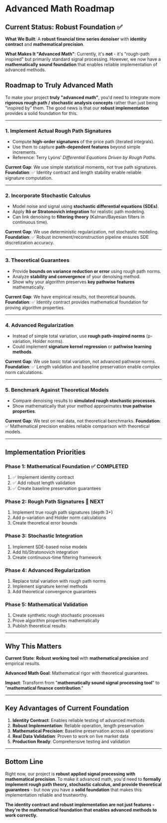 # Advanced Math Roadmap

## Current Status: Robust Foundation ✅

**What We Built**: A **robust financial time series denoiser** with **identity contract** and **mathematical precision**.

**What Makes It "Advanced Math"**: Currently, it's **not** - it's "rough-path inspired" but primarily standard signal processing. However, we now have a **mathematically sound foundation** that enables reliable implementation of advanced methods.

## Roadmap to Truly Advanced Math

To make your project **truly "advanced math"**, you'd need to integrate more **rigorous rough path / stochastic analysis concepts** rather than just being "inspired by" them. The good news is that our **robust implementation** provides a solid foundation for this.

---

### 1. **Implement Actual Rough Path Signatures**

* Compute **high-order signatures** of the price path (iterated integrals).
* Use them to capture **path-dependent features** beyond simple increments.
* Reference: Terry Lyons' *Differential Equations Driven by Rough Paths*.

**Current Gap**: We use simple statistical moments, not true path signatures.
**Foundation**: ✅ Identity contract and length stability enable reliable signature computation.

---

### 2. **Incorporate Stochastic Calculus**

* Model noise and signal using **stochastic differential equations (SDEs)**.
* Apply **Itô or Stratonovich integration** for realistic path modeling.
* Can link denoising to **filtering theory** (Kalman/Bayesian filters in continuous time).

**Current Gap**: We use deterministic regularization, not stochastic modeling.
**Foundation**: ✅ Robust increment/reconstruction pipeline ensures SDE discretization accuracy.

---

### 3. **Theoretical Guarantees**

* Provide **bounds on variance reduction or error** using rough path norms.
* Analyze **stability and convergence** of your denoising method.
* Show why your algorithm preserves **key pathwise features** mathematically.

**Current Gap**: We have empirical results, not theoretical bounds.
**Foundation**: ✅ Identity contract provides mathematical foundation for proving algorithm properties.

---

### 4. **Advanced Regularization**

* Instead of simple total variation, use **rough path-inspired norms** (p-variation, Holder norms).
* Could implement **signature kernel regression** or **pathwise learning methods**.

**Current Gap**: We use basic total variation, not advanced pathwise norms.
**Foundation**: ✅ Length validation and baseline preservation enable complex norm calculations.

---

### 5. **Benchmark Against Theoretical Models**

* Compare denoising results to **simulated rough stochastic processes**.
* Show mathematically that your method approximates **true pathwise properties**.

**Current Gap**: We test on real data, not theoretical benchmarks.
**Foundation**: ✅ Mathematical precision enables reliable comparison with theoretical models.

---

## Implementation Priorities

### **Phase 1: Mathematical Foundation** ✅ **COMPLETED**
1. ✅ Implement identity contract
2. ✅ Add robust length validation
3. ✅ Create baseline preservation guarantees

### **Phase 2: Rough Path Signatures** 🎯 **NEXT**
1. Implement true rough path signatures (depth 3+)
2. Add p-variation and Holder norm calculations
3. Create theoretical error bounds

### **Phase 3: Stochastic Integration**
1. Implement SDE-based noise models
2. Add Itô/Stratonovich integration
3. Create continuous-time filtering framework

### **Phase 4: Advanced Regularization**
1. Replace total variation with rough path norms
2. Implement signature kernel methods
3. Add theoretical convergence guarantees

### **Phase 5: Mathematical Validation**
1. Create synthetic rough stochastic processes
2. Prove algorithm properties mathematically
3. Publish theoretical results

---

## Why This Matters

**Current State**: **Robust working tool** with **mathematical precision** and empirical results.

**Advanced Math Goal**: Mathematical rigor with theoretical guarantees.

**Impact**: Transform from "**mathematically sound signal processing tool**" to "**mathematical finance contribution**."

---

## Key Advantages of Current Foundation

1. **Identity Contract**: Enables reliable testing of advanced methods
2. **Robust Implementation**: Reliable operation, length preservation
3. **Mathematical Precision**: Baseline preservation across all operations
4. **Real Data Validation**: Proven to work on live market data
5. **Production Ready**: Comprehensive testing and validation

---

## Bottom Line

Right now, our project is **robust applied signal processing with mathematical precision**. To make it advanced math, you'd need to **formally implement rough path theory, stochastic calculus, and provide theoretical guarantees** - but now you have a **solid foundation** that makes this implementation reliable and trustworthy.

**The identity contract and robust implementation are not just features - they're the mathematical foundation that enables advanced methods to work correctly.**
